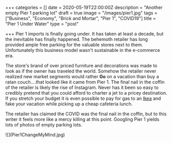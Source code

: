 +++
categories = []
date = 2020-05-19T22:00:00Z
description = "Another empty Pier 1 parking lot"
draft = true
image = "/images/pier1.jpg"
tags = ["Business", "Economy", "Brick and Mortar", "Pier 1", "COVID19"]
title = "Pier 1 Under Water"
type = "post"

+++
Pier 1 imports is finally going under.  It has taken at least a decade, but the inevitable has finally happened.  The behemoth retailer has long provided ample free parking for the valuable stores next to them.  Unfortunately this business model wasn't sustainable in the e-commerce era.

The store's brand of over priced furniture and decorations was made to look as if the owner has traveled the world.  Somehow the retailer never realized new market segments would rather **Go** on a vacation than buy a ratan couch....that looked like it came from Pier 1.  The final nail in the coffin of the retailer is likely the rise of Instagram.  Never has it been so easy to credibly pretend that you could afford to charter a jet to a pricey destination.  If you stretch your budget it is even possible to pay for gas to an [Ikea](https://www.cnet.com/news/instagram-influencer-natalia-taylor-fakes-bali-vacation-with-ikea-pics/) and fake your vacation while picking up a cheap cafeteria lunch.

The retailer has claimed the COVID was the final nail in the coffin, but to this writer it feels more like a mercy killing at this point.  Googling Pier 1 yields lots of photos of empty parking lots.

!\[\](Pier1ChangeMyMind.jpg)